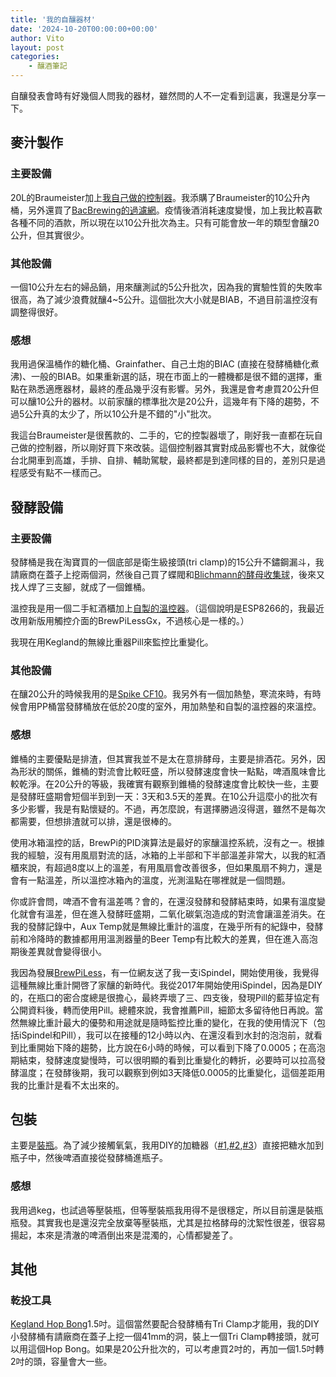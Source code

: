 ```yaml
---
title: '我的自釀器材'
date: '2024-10-20T00:00:00+00:00'
author: Vito
layout: post
categories:
    - 釀酒筆記
---
```


自釀發表會時有好幾個人問我的器材，雖然問的人不一定看到這裏，我還是分享一下。

## 麥汁製作
### 主要設備
20L的Braumeister加上[我自己做的控制器](https://github.com/vitotai/BrewManiacEsp8266)。我添購了Braumeister的10公升內桶，另外還買了[BacBrewing的過濾網](https://www.bacbrewing.com/en/parts-for-braumeister/23-disco-filtrante-a-maglia-fine-09x09-mm.html)。疫情後酒消耗速度變慢，加上我比較喜歡各種不同的酒款，所以現在以10公升批次為主。只有可能會放一年的類型會釀20公升，但其實很少。

### 其他設備
一個10公升左右的婦品鍋，用來釀測試的5公升批次，因為我的實驗性質的失敗率很高，為了減少浪費就釀4~5公升。這個批次大小就是BIAB，不過目前溫控沒有調整得很好。

### 感想
我用過保溫桶作的糖化桶、Grainfather、自己土炮的BIAC (直接在發酵桶糖化煮沸)、一般的BIAB。如果重新選的話，現在市面上的一體機都是很不錯的選擇，重點在熟悉適應器材，最終的產品幾乎沒有影響。另外，我還是會考慮買20公升但可以釀10公升的器材。以前家釀的標準批次是20公升，這幾年有下降的趨勢，不過5公升真的太少了，所以10公升是不錯的"小"批次。

我這台Braumeister是很舊款的、二手的，它的控製器壞了，剛好我一直都在玩自己做的控制器，所以剛好買下來改裝。這個控制器其實對成品影響也不大，就像從台北開車到高雄，手排、自排、輔助駕駛，最終都是到達同樣的目的，差別只是過程感受有點不一樣而己。

## 發酵設備
### 主要設備
發酵桶是我在淘寶買的一個底部是衛生級接頭(tri clamp)的15公升不鏽鋼漏斗，我請廠商在蓋子上挖兩個洞，然後自己買了蝶閥和[Blichmann的酵母收集球]( https://www.blichmannengineering.com/yeast-harvester.html)，後來又找人焊了三支腳，就成了一個錐桶。

溫控我是用一個二手紅酒櫃加上[自製的溫控器](https://www.vito.tw/posts/brewpilesse7b0a1e69893e4b8ade69687e69599e5adb8e4b880e7b0a1e4bb8be58f8ae7a1ace9ab94e58e9fe4bbb6/)。（這個說明是ESP8266的，我最近改用新版用觸控介面的BrewPiLessGx，不過核心是一樣的。）

我現在用Kegland的無線比重器Pill來監控比重變化。

### 其他設備
在釀20公升的時候我用的是[Spike CF10](https://spikebrewing.com/products/new-spike-conical-unitank?var=42568685879532)。我另外有一個加熱墊，寒流來時，有時候會用PP桶當發酵桶放在低於20度的室外，用加熱墊和自製的溫控器的來溫控。

### 感想
錐桶的主要優點是排渣，但其實我並不是太在意排酵母，主要是排酒花。另外，因為形狀的關係，錐桶的對流會比較旺盛，所以發酵速度會快一點點，啤酒風味會比較乾淨。在20公升的等級，我確實有觀察到錐桶的發酵速度會比較快一些，主要是發酵旺盛期會短個半到到一天：3天和3.5天的差異。在10公升這麼小的批次有多少影響，我是有點懷疑的。不過，再怎麼說，有選擇勝過沒得選，雖然不是每次都需要，但想排渣就可以排，還是很棒的。

使用冰箱溫控的話，BrewPi的PID演算法是最好的家釀溫控系統，沒有之一。根據我的經驗，沒有用風扇對流的話，冰箱的上半部和下半部溫差非常大，以我的紅酒櫃來說，有超過8度以上的溫差，有用風扇會改善很多，但如果風扇不夠力，還是會有一點溫差，所以溫控冰箱內的溫度，光測溫點在哪裡就是一個問題。

你或許會問，啤酒不會有溫差嗎？會的，在還沒發酵和發酵結束時，如果有溫度變化就會有溫差，但在進入發酵旺盛期，二氧化碳氣泡造成的對流會讓溫差消失。在我的發酵記錄中，Aux Temp就是無線比重計的溫度，在幾乎所有的紀錄中，發酵前和冷降時的數據都用用溫測器量的Beer Temp有比較大的差異，但在進入高泡期後差異就會變得很小。

我因為發展[BrewPiLess](https://github.com/vitotai/BrewPiLess)，有一位網友送了我一支iSpindel，開始使用後，我覺得這種無線比重計開啓了家釀的新時代。我從2017年開始使用iSpindel，因為是DIY的，在瓶口的密合度總是很擔心，最終弄壞了三、四支後，發現Pill的藍芽協定有公開資料後，轉而使用Pill。總體來說，我會推薦Pill，細節太多留待他日再說。當然無線比重計最大的優勢和用途就是隨時監控比重的變化，在我的使用情況下（包括iSpindel和Pill），我可以在接種的12小時以內、在還沒看到水封的泡泡前，就看到比重開始下降的趨勢，比方說在6小時的時候，可以看到下降了0.0005；在高泡期結束，發酵速度變慢時，可以很明顯的看到比重變化的轉折，必要時可以拉高發酵溫度；在發酵後期，我可以觀察到例如3天降低0.0005的比重變化，這個差距用我的比重計是看不太出來的。


## 包裝
主要是[裝瓶](https://www.vito.tw/posts/bottling/)。為了減少接觸氧氣，我用DIY的加糖器（[#1](https://www.vito.tw/posts/e887aae98780e680aae582a2e7a781e4b98be5ae9ae9878fe68a95e7b396e599a80/),[#2](https://www.vito.tw/posts/e887aae98780e680aae582a2e7a781e4b98be5ae9ae9878fe68a95e7b396e599a81/),[#3](https://www.vito.tw/posts/e887aae98780e680aae582a2e7a781e4b98be5ae9ae9878fe68a95e7b396e599a82/)）直接把糖水加到瓶子中，然後啤酒直接從發酵桶進瓶子。


### 感想
我用過keg，也試過等壓裝瓶，但等壓裝瓶我用得不是很穩定，所以目前還是裝瓶瓶發。其實我也是還沒完全放棄等壓裝瓶，尤其是拉格酵母的沈絮性很差，很容易揚起，本來是清澈的啤酒倒出來是混濁的，心情都變差了。

## 其他
### 乾投工具
[Kegland Hop Bong](https://kegland.com.au/products/1-5-inch-tri-clover-hop-bong-sight-glass?_pos=3&_sid=88ee29619&_ss=r)1.5吋。這個當然要配合發酵桶有Tri Clamp才能用，我的DIY小發酵桶有請廠商在蓋子上挖一個41mm的洞，裝上一個Tri Clamp轉接頭，就可以用這個Hop Bong。如果是20公升批次的，可以考慮買2吋的，再加一個1.5吋轉2吋的頭，容量會大一些。
